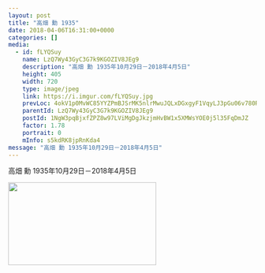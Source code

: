 ```yaml
---
layout: post
title: "高畑 勳 1935" 
date: 2018-04-06T16:31:00+0000 
categories: [] 
media:
  - id: fLYQSuy
    name: LzQ7Wy43GyC3G7k9KGOZIV8JEg9
    description: "高畑 勳 1935年10月29日－2018年4月5日"   
    height: 405
    width: 720
    type: image/jpeg
    link: https://i.imgur.com/fLYQSuy.jpg
    prevLoc: 4okV1p0MvWC85YYZPmBJSrMK5nlrMwuJQLxDGxgyF1VqyLJ3pGu06v780R0Efy1YmGZp3ETxAgzYovV9cRXywnwnPkip6EyYX145TvWoxEEB4zSKJwmwm5ljigOEzD9BgqT5z9g0rJVZhpyy49DjqrC3vW6PNYg0TpKmNPDDOYfXjlm6N11gS7GxX47PgyfDnvKvW8AjIxXy1ZjwxJCXQLKOnm6ZhQGPNvKqPAF8lvJ2gRJDHozw6mMwW8tLK9k5qEnK
    parentId: LzQ7Wy43GyC3G7k9KGOZIV8JEg9
    postId: 1NgW3pqBjxfZPZ8w97LViMgDgJkzjmHvBW1x5XMWsYOE0j5l35FqDmJZ
    factor: 1.78
    portrait: 0
    mInfo: s5kdRK8jpRnKda4
message: "高畑 勳 1935年10月29日－2018年4月5日"
---
```


高畑 勳 1935年10月29日－2018年4月5日


[//]: #media:  
<a href="https://i.imgur.com/fLYQSuy.jpg"><img src="https://i.imgur.com/fLYQSuy.jpg" height="168" width="300" /></a> 
 
